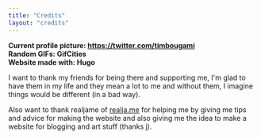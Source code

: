 ```yaml
---
title: "Credits"
layout: "credits"
---
```


**Current profile picture: https://twitter.com/timbougami**     
**Random GIFs: GifCities**      
**Website made with: Hugo**     

I want to thank my friends for being there and supporting me, I'm glad to have them in my life and they mean a lot to me and without them, I imagine things would be different (in a bad way).

Also want to thank realjame of [realja.me](https://realja.me) for helping me by giving me tips and advice for making the website and also giving me the idea to make a website for blogging and art stuff (thanks j).
    